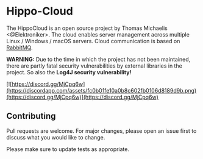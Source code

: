 # Hippo-Cloud

The HippoCloud is an open source project by Thomas Michaelis <@Elektroniker>.
The cloud enables server management across multiple Linux / Windows / macOS servers. Cloud communication is based on [RabbitMQ](https://github.com/rabbitmq/rabbitmq-server).

**WARNING:** Due to the time in which the project has not been maintained, there are partly fatal security vulnerabilities by external libraries in the project.
So also the **Log4J security vulnerability!**

[![https://discord.gg/MjCpq6w](https://discordapp.com/assets/fc0b01fe10a0b8c602fb0106d8189d9b.png)(https://discord.gg/MjCpq6w)](https://discord.gg/MjCpq6w)

## Contributing
Pull requests are welcome. For major changes, please open an issue first to discuss what you would like to change.

Please make sure to update tests as appropriate.

